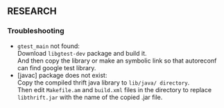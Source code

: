 ## RESEARCH

### Troubleshooting
- `gtest_main` not found:  
  Download `libgtest-dev` package and build it.  
  And then copy the library or make an symbolic link so that autoreconf can find google test library.
- [javac] package does not exist:  
  Copy the compiled thrift java library to `lib/java/ directory`.  
  Then edit `Makefile.am` and `build.xml` files in the directory to replace `libthrift.jar` with the name of the copied .jar file.
